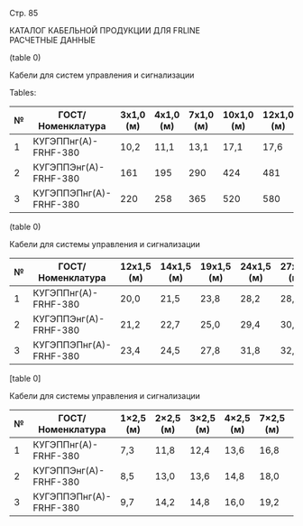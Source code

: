Стр. 85

КАТАЛОГ КАБЕЛЬНОЙ ПРОДУКЦИИ ДЛЯ FRLINE  
РАСЧЕТНЫЕ ДАННЫЕ  

(table 0)

Кабели для систем управления и сигнализации

Tables:

| № | ГОСТ/Номенклатура                             | 3x1,0 (м) | 4x1,0 (м) | 7x1,0 (м) | 10x1,0 (м) | 12x1,0 (м) | 14x1,0 (м) | 19x1,0 (м) | 24x1,0 (м) |
|---|----------------------------------------------|------------|------------|------------|-------------|-------------|-------------|-------------|-------------|
| 1 | КУГЭППнг(А)-FRHF-380                         | 10,2       | 11,1       | 13,1       | 17,1        | 17,6        | 18,5        | 20,5        | 24,3        |
| 2 | КУГЭППЭнг(А)-FRHF-380                        | 161        | 195        | 290        | 424         | 481         | 541         | 691         | 880         |
| 3 | КУГЭППЭПнг(А)-FRHF-380                       | 220        | 258        | 365        | 520         | 580         | 645         | 806         | 1016        |

(table 0)

Кабели для системы управления и сигнализации

| № | ГОСТ/Номенклатура                              | 12x1,5 (м) | 14x1,5 (м) | 19x1,5 (м) | 24x1,5 (м) | 27x1,5 (м) | 30x1,5 (м) | 37x1,5 (м) | 52x1,5 (м) |
|---|------------------------------------------------|-------------|-------------|-------------|-------------|-------------|-------------|-------------|-------------|
| 1 | КУГЭППнг(А)-FRHF-380                           | 20,0        | 21,5        | 23,8        | 28,2        | 28,8        | 29,8        | 32,2        | 38,0        |
| 2 | КУГЭППЭнг(А)-FRHF-380                          | 21,2        | 22,7        | 25,0        | 29,4        | 30,0        | 31,0        | 33,4        | 39,2        |
| 3 | КУГЭППЭПнг(А)-FRHF-380                         | 23,4        | 24,5        | 27,8        | 31,8        | 32,4        | 33,4        | 35,8        | 42,0        |

[table 0]

Кабели для системы управления и сигнализации

| № | ГОСТ/Номенклатура                                | 1×2,5 (м) | 2×2,5 (м) | 3×2,5 (м) | 4×2,5 (м) | 7×2,5 (м) | 10×2,5 (м) | 12×2,5 (м) | 14×2,5 (м) | 19×2,5 (м) | 24×2,5 (м) | 27×2,5 (м) | 30×2,5 (м) | 37×2,5 (м) | 52×2,5 (м) |
|---|--------------------------------------------------|-----------|-----------|-----------|-----------|-----------|------------|------------|------------|------------|------------|------------|------------|------------|------------|
| 1 | КУГЭППнг(А)-FRHF-380                            | 7,3        | 11,8      | 12,4      | 13,6      | 16,8      | 21,6       | 22,3       | 23,4       | 26,1       | 30,9       | 31,5       | 32,9       | 35,5       | 41,8       |
| 2 | КУГЭППЭнг(А)-FRHF-380                           | 8,5        | 13,0      | 13,6      | 14,8      | 18,0      | 22,8       | 23,5       | 24,6       | 27,3       | 32,1       | 32,7       | 34,1       | 36,7       | 43,0       |
| 3 | КУГЭППЭПнг(А)-FRHF-380                          | 9,7        | 14,2      | 14,8      | 16,0      | 19,2      | 24,6       | 25,3       | 27,4       | 30,1       | 34,5       | 35,1       | 36,3       | 39,5       | 45,8       |
